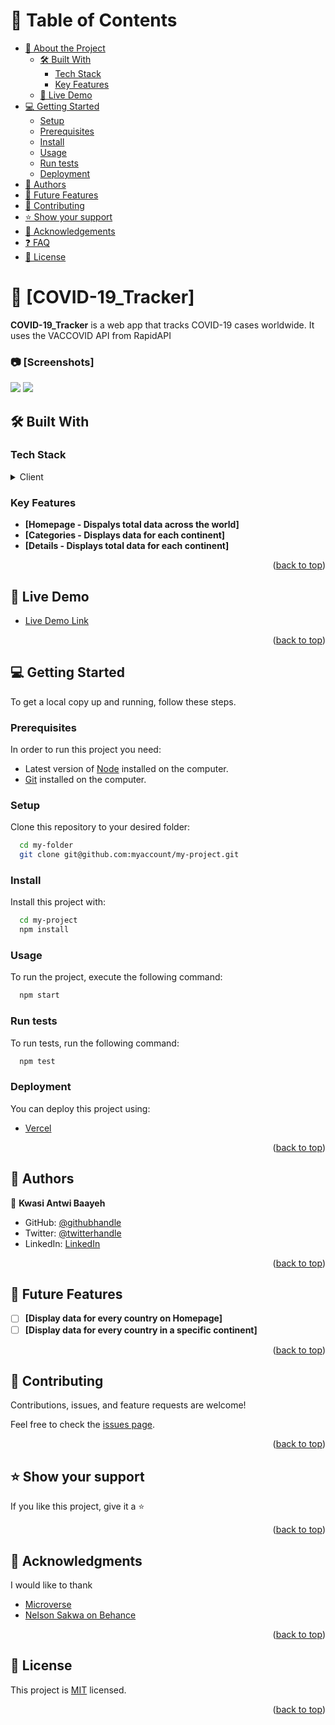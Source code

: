 # 📗 Table of Contents

- [📖 About the Project](#about-project)
  - [🛠 Built With](#built-with)
    - [Tech Stack](#tech-stack)
    - [Key Features](#key-features)
  - [🚀 Live Demo](#live-demo)
- [💻 Getting Started](#getting-started)
  - [Setup](#setup)
  - [Prerequisites](#prerequisites)
  - [Install](#install)
  - [Usage](#usage)
  - [Run tests](#run-tests)
  - [Deployment](#triangular_flag_on_post-deployment)
- [👥 Authors](#authors)
- [🔭 Future Features](#future-features)
- [🤝 Contributing](#contributing)
- [⭐️ Show your support](#support)
- [🙏 Acknowledgements](#acknowledgements)
- [❓ FAQ](#faq)
- [📝 License](#license)

# 📖 [COVID-19_Tracker] <a name="about-project"></a>

**COVID-19_Tracker** is a web app that tracks COVID-19 cases worldwide. It uses the VACCOVID API from RapidAPI

### 📷 [Screenshots]

<div>
  <img src="./screenshots/image2.PNG" />
  <img src="./screenshots/image1.PNG" />
</div>

## 🛠 Built With <a name="built-with"></a>

### Tech Stack <a name="tech-stack"></a>

<details>
  <summary>Client</summary>
  <ul>
    <li><a href="https://reactjs.org/">React.js</a></li>
    <li><a href="https://redux.js.org/">Redux</a></li>
    <li><a href="https://tailwindcss.com/">Tailwindcss</a></li>
    <li><a href="https://axios-http.com/docs/intro">Axios</a></li>
  </ul>
</details>

### Key Features <a name="key-features"></a>

- **[Homepage - Dispalys total data across the world]**
- **[Categories - Displays data for each continent]**
- **[Details - Displays total data for each continent]**

<p align="right">(<a href="#readme-top">back to top</a>)</p>

## 🚀 Live Demo <a name="live-demo"></a>

- [Live Demo Link](https://yourdeployedapplicationlink.com)

<p align="right">(<a href="#readme-top">back to top</a>)</p>

## 💻 Getting Started <a name="getting-started"></a>

To get a local copy up and running, follow these steps.

### Prerequisites

In order to run this project you need:

- Latest version of [Node](https://nodejs.org/en/) installed on the computer.
- [Git](https://git-scm.com/downloads) installed on the computer.

### Setup

Clone this repository to your desired folder:

```sh
  cd my-folder
  git clone git@github.com:myaccount/my-project.git
```

### Install

Install this project with:

```sh
  cd my-project
  npm install
```

### Usage

To run the project, execute the following command:

```sh
  npm start
```

### Run tests

To run tests, run the following command:

```sh
  npm test
```

### Deployment

You can deploy this project using:

- [Vercel](https://vercel.com/docs)

<p align="right">(<a href="#readme-top">back to top</a>)</p>

## 👥 Authors <a name="authors"></a>

👤 **Kwasi Antwi Baayeh**

- GitHub: [@githubhandle](https://github.com/Baayeh)
- Twitter: [@twitterhandle](https://twitter.com/Cest_Baayeh)
- LinkedIn: [LinkedIn](https://linkedin.com/in/kabaayeh)

<p align="right">(<a href="#readme-top">back to top</a>)</p>

## 🔭 Future Features <a name="future-features"></a>

- [ ] **[Display data for every country on Homepage]**
- [ ] **[Display data for every country in a specific continent]**

<p align="right">(<a href="#readme-top">back to top</a>)</p>

## 🤝 Contributing <a name="contributing"></a>

Contributions, issues, and feature requests are welcome!

Feel free to check the [issues page](../../issues/).

<p align="right">(<a href="#readme-top">back to top</a>)</p>

## ⭐️ Show your support <a name="support"></a>

If you like this project, give it a ⭐

<p align="right">(<a href="#readme-top">back to top</a>)</p>

## 🙏 Acknowledgments <a name="acknowledgements"></a>

I would like to thank

- [Microverse](https://www.microverse.org/)
- [Nelson Sakwa on Behance](https://www.behance.net/sakwadesignstudio)

<p align="right">(<a href="#readme-top">back to top</a>)</p>

## 📝 License <a name="license"></a>

This project is [MIT](./LICENSE) licensed.

<p align="right">(<a href="#readme-top">back to top</a>)</p>
